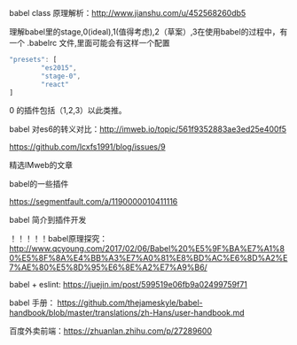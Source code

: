 babel class 原理解析：http://www.jianshu.com/u/452568260db5

理解babel里的stage,0(ideal),1(值得考虑),2（草案）,3在使用babel的过程中，有一个 .babelrc 文件,里面可能会有这样一个配置

```javascript
"presets": [
        "es2015",
        "stage-0",
        "react"
]
```

0 的插件包括（1,2,3）以此类推。



babel 对es6的转义对比：http://imweb.io/topic/561f9352883ae3ed25e400f5

https://github.com/lcxfs1991/blog/issues/9



精选IMweb的文章



babel的一些插件



https://segmentfault.com/a/1190000010411116



babel 简介到插件开发



！！！！！babel原理探究：http://www.qcyoung.com/2017/02/06/Babel%20%E5%9F%BA%E7%A1%80%E5%8F%8A%E4%BB%A3%E7%A0%81%E8%BD%AC%E6%8D%A2%E7%AE%80%E5%8D%95%E6%8E%A2%E7%A9%B6/



babel + eslint: https://juejin.im/post/599519e06fb9a02499759f71

babel 手册： https://github.com/thejameskyle/babel-handbook/blob/master/translations/zh-Hans/user-handbook.md



百度外卖前端：https://zhuanlan.zhihu.com/p/27289600